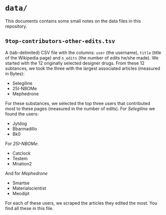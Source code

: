 `data/`
=======

This documents contains some small notes on the data files in this repository. 

`9top-contributors-other-edits.tsv` 
-----------------------------------

A (tab-delimited) CSV file with the columns: `user` (the username), `title` (title of the Wikipedia page) and `n_edits` (the number of edits he/she made). We started with the 12 originally selected designer drugs. From these 12 subtances, we took the three with the largest associated articles (measured in Bytes): 

* Selegiline
* 25I-NBOMe
* Mephedrone

For these substances, we selected the top three users that contributed most to these pages (measured in the number of edits). For *Selegiline* we found the users: 

* Jytdog
* Bbarmadillo
* Bk0

For *25I-NBOMe*:

* Catclock
* Testem
* Mnation2
    
And for *Mephedrone*

* Smartse
* Materialscientist
* Meodipt

For each of these users, we scraped the articles they edited the most. You find all these in this file. 